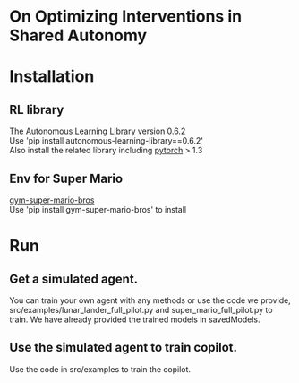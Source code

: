# On Optimizing Interventions in Shared Autonomy


# Installation 
## RL library
[The Autonomous Learning Library](https://github.com/cpnota/autonomous-learning-library/tree/31e5aa9d85b4f1d1ad386b8e87c7d09fd8d31302) version 0.6.2  
Use 'pip install autonomous-learning-library==0.6.2'  
Also install the related library including [pytorch](https://pytorch.org/) > 1.3 

## Env for Super Mario 
[gym-super-mario-bros](https://pypi.org/project/gym-super-mario-bros/)  
Use 'pip install gym-super-mario-bros' to install  

# Run
## Get a simulated agent.   
You can train your own agent with any methods 
or use the code we provide, src/examples/lunar_lander_full_pilot.py and super_mario_full_pilot.py to train. We have already provided the trained models in savedModels.

## Use the simulated agent to train copilot.  
Use the code in src/examples to train the copilot. 